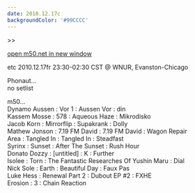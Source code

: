 ```yaml
---
date: 2010.12.17c
backgroundColor: '#99CCCC'
---
```


\>>

[open m50.net in new window  
](http://m50.net/)  

etc 2010.12.17fr 23:30-02:30 CST @ WNUR, Evanston-Chicago  

Phonaut...  
no setlist  

m50...  
Dynamo Aussen : Vor 1 : Aussen Vor : din  
Kassem Mosse : 578 : Aqueous Haze : Mikrodisko  
Jacob Korn : Mirrorflip : Supakrank : Dolly  
Mathew Jonson : 7.19 FM David : 7.19 FM David : Wagon Repair  
Area : Tangled In : Tangled In : Steadfast  
Syrinx : Sunset : After The Sunset : Rush Hour  
Donato Dozzy : \[untitled\] : K : Further  
Isolee : Torn : The Fantastic Researches Of Yushin Maru : Dial  
Nick Sole : Earth : Beautiful Day : Faux Pas  
Luke Hess : Renewal Part 2 : Dubout EP #2 : FXHE  
Erosion : 3 : Chain Reaction